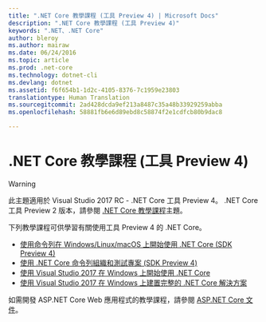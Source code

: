 ```yaml
---
title: ".NET Core 教學課程 (工具 Preview 4) | Microsoft Docs"
description: ".NET Core 教學課程 (工具 Preview 4)"
keywords: ".NET、.NET Core"
author: bleroy
ms.author: mairaw
ms.date: 06/24/2016
ms.topic: article
ms.prod: .net-core
ms.technology: dotnet-cli
ms.devlang: dotnet
ms.assetid: f6f654b1-1d2c-4105-8376-7c1959e23803
translationtype: Human Translation
ms.sourcegitcommit: 2ad428dcda9ef213a8487c35a48b33929259abba
ms.openlocfilehash: 58881fb6e6d89ebd8c58874f2e1cdfcb80b9dac8

---
```


# <a name="net-core-tutorials-tooling-preview-4"></a>.NET Core 教學課程 (工具 Preview 4)

> [!WARNING]
> 此主題適用於 Visual Studio 2017 RC - .NET Core 工具 Preview 4。 .NET Core 工具 Preview 2 版本，請參閱 [.NET Core 教學課程](../../tutorials/index.md)主題。

下列教學課程可供學習有關使用工具 Preview 4 的 .NET Core。

- [使用命令列在 Windows/Linux/macOS 上開始使用 .NET Core (SDK Preview 4)](using-with-xplat-cli-msbuild.md)
- [使用 .NET Core 命令列組織和測試專案 (SDK Preview 4)](using-with-xplat-cli-msbuild-folders.md)
- [使用 Visual Studio 2017 在 Windows 上開始使用 .NET Core](using-on-windows-vs-2017.md)
- [使用 Visual Studio 2017 在 Windows 上建置完整的 .NET Core 解決方案](using-on-windows-vs-2017-full-solution.md)

如需開發 ASP.NET Core Web 應用程式的教學課程，請參閱 [ASP.NET Core 文件](https://docs.microsoft.com/aspnet/core/)。



<!--HONumber=Jan17_HO3-->



